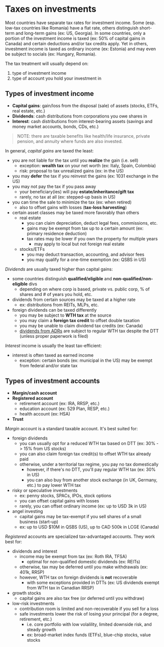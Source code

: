 # Taxes on investments

Most countries have separate tax rates for investment income. Some (esp. low-tax countries like Romania) have a flat rate, others distinguish short-term and long-term gains (ex: US, Georgia). In some countries, only a portion of the investment income is taxed (ex: 50% of capital gains in Canada) and certain deductions and/or tax credits apply. Yet in others, investment income is taxed as ordinary income (ex: Estonia) and may even be subject to socials (ex: Hungary, Romania).

The tax treatment will usually depend on:

1. type of investment income
2. type of account you hold your investment in

## Types of investment income

- **Capital gains**: gain/loss from the disposal (sale) of assets (stocks, ETFs, real estate, etc.)
- **Dividends**: cash distributions from corporations you owe shares in
- **Interest**: cash distributions from interest-bearing assets (savings and money market accounts, bonds, CDs, etc.)

> NOTE: there are taxable benefits like health/life insurance, private pension, and annuity where funds are also invested.

In general, _capital gains_ are taxed the least:

- you are not liable for the tax until you **realize** the gain (i.e. sell)
  - exception: **wealth tax** on your net worth (ex: Italy, Spain, Colombia)
  - risk: proposal to tax unrealized gains (ex: in the US)
- you may **defer** the tax if you reinvest the gains (ex: 1031 exchange in the US)
- you may not pay the tax if you pass away
  - your beneficiary(ies) will pay **estate/inheritance/gift tax**
  - rarely, no tax at all (ex: stepped-up basis in US)
- you can time the sale to minimize the tax (ex: when retired)
  - also to offset gains with losses (**tax-loss harvesting**)
- certain asset classes may be taxed more favorably than others
  - real estate
    - you can claim depreciation, deduct legal fees, commissions, etc.
    - gains may be exempt from tax up to a certain amount (ex: primary residence deduction)
    - tax rates may be lower if you own the property for multiple years
      - may apply to local but not foreign real estate
  - stocks/ETFs
    - you may deduct transaction, accounting, and advisor fees
    - you may qualify for a one-time exemption (ex: QSBS in US)

_Dividends_ are usually taxed higher than capital gains:

- some countries distinguish **qualified/eligible** and **non-qualified/non-eligible** divs
  - depending on where corp is based, private vs. public corp, % of shares and # of years you hold, etc.
- dividends from certain sources may be taxed at a higher rate
  - ex: distributions from REITs, MLPs, etc.
- foreign dividends can be taxed differently
  - you may be subject to **WTH tax** at the source
  - you may claim a **foreign tax credit** to offset double taxation
  - you may be unable to claim dividend tax credits (ex: Canada)
  - [dividends from ADRs](https://www.dividend.com/portfolio-management-channel/how-does-taxation-of-adr-stocks-affect-investors/) are subject to regular WTH tax despite the DTT (unless proper paperwork is filed)

_Interest_ income is usually the least tax-efficient:

- interest is often taxed as earned income
  - exception: certain bonds (ex: municipal in the US) may be exempt from federal and/or state tax

## Types of investment accounts

- **Margin/cash account**
- **Registered account**
  - retirement account (ex: IRA, RRSP, etc.)
  - education account (ex: 529 Plan, RESP, etc.)
  - health account (ex: HSA)
- **Trust**

_Margin_ account is a standard taxable account. It's best suited for:

- foreign dividends
  - you can usually opt for a reduced WTH tax based on DTT (ex: 30% -> 15% from US stocks)
  - you can also claim foreign tax credit(s) to offset WTH tax already paid
  - otherwise, under a territorial tax regime, you pay no tax domestically
    - however, if there's no DTT, you'll pay regular WTH tax (ex: 30% in US)
    - you can also buy from another stock exchange (in UK, Germany, etc.) to pay lower WTH tax
- risky or speculative investments
  - ex: penny stocks, SPACs, IPOs, stock options
  - you can offset capital gains with losses
  - rarely, you can offset ordinary income (ex: up to USD 3k in US)
- angel investing
  - capital gains may be tax-exempt if you sell shares of a small business (start-up)
  - ex: up to USD $10M in QSBS (US), up to CAD 500k in LCGE (Canada)

_Registered_ accounts are specialized tax-advantaged accounts. They work best for:

- dividends and interest
  - income may be exempt from tax (ex: Roth IRA, TFSA)
    - optimal for non-qualified domestic dividends (ex: REITs)
  - otherwise, tax may be deferred until you make withdrawals (ex: 401k, RRSP)
  - however, WTH tax on foreign dividends is **not** recoverable
    - with some exceptions provided in DTTs (ex: US dividends exempt from WTH tax in Canadian RRSP)
- growth stocks
  - capital gains are also tax free (or deferred until you withdraw)
- low-risk investments
  - contribution room is limited and non-recoverable if you sell for a loss
  - safe investments lower the risk of losing your principal (for a degree, retirement, etc.)
    - i.e. core portfolio with low volalility, limited downside risk, and steady growth
    - ex: broad-market index funds (ETFs), blue-chip stocks, value stocks
